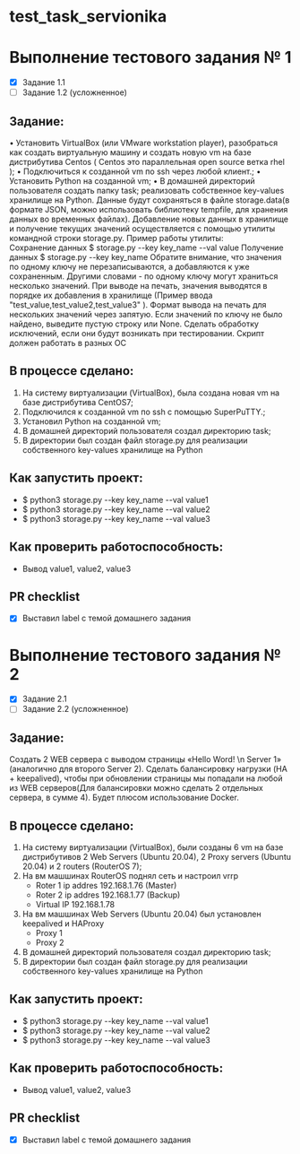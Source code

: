 # test_task_servionika


# Выполнение тестового задания № 1

 - [X] Задание 1.1
 - [ ] Задание 1.2 (усложненное)

## Задание:
• Установить VirtualBox (или VMware workstation player), разобраться как  создать виртуальную машину и создать новую vm на базе дистрибутива  Centos  ( Centos это параллельная open source ветка rhel );
• Подключиться к созданной vm по ssh через любой клиент.;
• Установить Python на созданной vm;
• В домашней директорий пользователя создать папку task; реализовать собственное key-values хранилище на Python. Данные будут сохраняться в файле storage.data(в формате JSON, можно использовать библиотеку tempfile, для хранения данных во временных файлах). Добавление новых данных в хранилище и получение текущих значений осуществляется с помощью утилиты командной строки storage.py. Пример работы утилиты:  
Сохранение данных
$ storage.py --key key_name --val value
Получение данных
$ storage.py --key key_name
Обратите внимание, что значения по одному ключу не перезаписываются, а добавляются к уже сохраненным. Другими словами - по одному ключу могут храниться несколько значений. При выводе на печать, значения выводятся в порядке их добавления в хранилище (Пример ввода "test_value,test_value2,test_value3" ). Формат вывода на печать для нескольких значений через запятую. Если значений по ключу не было найдено, выведите пустую строку или None. Сделать обработку исключений, если они будут возникать при тестировании. Скрипт должен работать в разных ОС

## В процессе сделано:

1. На систему виртуализации (VirtualBox), была создана новая vm на базе дистрибутива  CentOS7;
2. Подключился к созданной vm по ssh с помощью SuperPuTTY.;
3. Установил Python на созданной vm;
4. В домашней директорий пользователя создал директорию task;
5. В директории был создан файл storage.py для реализации собственного key-values хранилище на Python


## Как запустить проект:
 - $ python3 storage.py --key key_name --val value1
 - $ python3 storage.py --key key_name --val value2
 - $ python3 storage.py --key key_name --val value3

## Как проверить работоспособность:
 - Вывод  value1, value2, value3

## PR checklist
 - [X] Выставил label с темой домашнего задания

# Выполнение тестового задания № 2

 - [X] Задание 2.1
 - [ ] Задание 2.2 (усложненное)

## Задание:
Создать 2 WEB сервера с выводом страницы «Hello Word! \n Server 1» (аналогично для второго Server 2). Сделать балансировку нагрузки (HA + keepalived), чтобы при обновлении страницы мы попадали на любой из WEB серверов(Для балансировки можно сделать 2 отдельных сервера, в сумме 4).
Будет плюсом использование Docker.

## В процессе сделано:

1. На систему виртуализации (VirtualBox), были созданы 6 vm на базе дистрибутивов 2 Web Servers (Ubuntu 20.04), 2 Proxy servers (Ubuntu 20.04) и 2 routers (RouterOS 7);
2. На вм машшинах RouterOS поднял сеть и настроил vrrp 
    - Roter 1 ip addres 192.168.1.76 (Master)
    - Roter 2 ip addres 192.168.1.77 (Backup)
    - Virtual IP 192.168.1.78
3. На вм машшинах Web Servers (Ubuntu 20.04) был установлен keepalived и HAProxy
    - Proxy 1 
    - Proxy 2
4. В домашней директорий пользователя создал директорию task;
5. В директории был создан файл storage.py для реализации собственного key-values хранилище на Python


## Как запустить проект:
 - $ python3 storage.py --key key_name --val value1
 - $ python3 storage.py --key key_name --val value2
 - $ python3 storage.py --key key_name --val value3

## Как проверить работоспособность:
 - Вывод  value1, value2, value3

## PR checklist
 - [X] Выставил label с темой домашнего задания